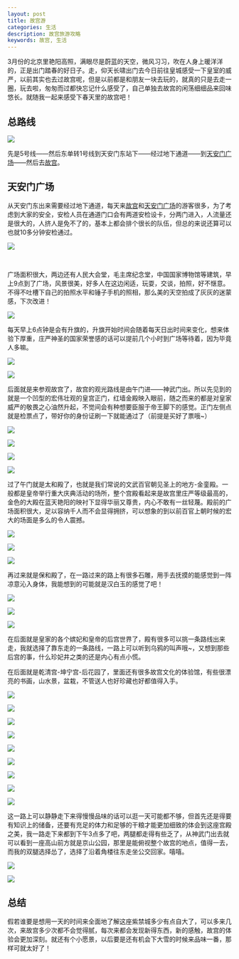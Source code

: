 ```yaml
---
layout: post
title: 故宫游
categories: 生活
description: 故宫旅游攻略
keywords: 故宫, 生活
---
```


3月份的北京里艳阳高照，满眼尽是蔚蓝的天空，微风习习，吹在人身上暖洋洋的，正是出门踏春的好日子。走，仰天长啸出门去今日前往皇城感受一下皇室的威严，以前其实也去过故宫呢，但是以前都是和朋友一块去玩的，就真的只是去走一圈，玩去啦，匆匆而过都快忘记什么感受了，自己单独去故宫的闲荡细细品来回味悠长。就随我一起来感受下春天里的故宫吧！

## 总路线

![](https://ws1.sinaimg.cn/large/b438bf3dly1g1l7iml6kdj21zi1141c6.jpg)



先是5号线——然后东单转1号线到天安门东站下——经过地下通道——到[天安门广场](https://baike.baidu.com/item/%E5%A4%A9%E5%AE%89%E9%97%A8%E5%B9%BF%E5%9C%BA)——然后去[故宫](https://baike.baidu.com/item/%E5%8C%97%E4%BA%AC%E6%95%85%E5%AE%AB/345415?fromtitle=%E6%95%85%E5%AE%AB&fromid=9326)。

## 天安门广场

从天安门东出来需要经过地下通道，每天来[故宫](https://baike.baidu.com/item/%E5%8C%97%E4%BA%AC%E6%95%85%E5%AE%AB/345415?fromtitle=%E6%95%85%E5%AE%AB&fromid=9326)和[天安门广场](https://baike.baidu.com/item/%E5%A4%A9%E5%AE%89%E9%97%A8%E5%B9%BF%E5%9C%BA)的游客很多，为了考虑到大家的安全，安检人员在通道门口会有两道安检设卡，分两门进入，人流量还是很大的，人挤人是免不了的，基本上都会排个很长的队伍，但总的来说还算可以也就10多分钟安检通过。

![](https://ws1.sinaimg.cn/large/b438bf3dly1g1l82yrbbkj21cc1sg1ky.jpg)

​						

广场面积很大，两边还有人民大会堂，毛主席纪念堂，中国国家博物馆等建筑，早上9点到了广场，风景很美，好多人在这边闲适，玩耍，交谈，拍照，好不惬意。不得不吐槽下自己的拍照水平和锤子手机的照相，那么美的天空拍成了灰灰的迷蒙感，下次改进！



![](https://ws1.sinaimg.cn/large/b438bf3dly1g1l8ngck2hj21sg1ccb2a.jpg)



每天早上6点钟是会有升旗的，升旗开始时间会随着每天日出时间来变化，想来体验下厚重，庄严神圣的国家荣誉感的话可以提前几个小时到广场等待着，因为毕竟人多嘛。

![](https://ws1.sinaimg.cn/large/b438bf3dly1g1l8y2udfxj23282aohdu.jpg)



![](https://ws1.sinaimg.cn/large/b438bf3dly1g1l8ys28lwj23282aokjm.jpg)



后面就是来参观故宫了，故宫的观光路线是由午门进——神武门出。所以先见到的就是一个凹型的宏伟壮观的皇宫正门，红墙金殿映入眼前，随之而来的都是对皇家威严的敬畏之心油然升起，不觉间会有种想要臣服于帝王脚下的感觉。正门左侧点就是检票点了，带好你的身份证刷一下就能通过了（前提是买好了票哦~）



![](https://ws1.sinaimg.cn/large/b438bf3dly1g1l9hgkr0qj23282aoqv6.jpg)



![](https://ws1.sinaimg.cn/large/b438bf3dly1g1l9hj1secj23282aoqv6.jpg)



![](https://ws1.sinaimg.cn/large/b438bf3dly1g1l9hfr8tyj23282aob2a.jpg)



![](https://ws1.sinaimg.cn/large/b438bf3dly1g1l9xk7wxzj22ao328b2b.jpg)

过了午门就是太和殿了，也就是我们常说的文武百官朝见圣上的地方-金銮殿。一般都是皇帝举行重大庆典活动的场所，整个宫殿看起来是故宫里庄严等级最高的，金色的大殿在蓝天艳阳的映衬下显得华丽又尊贵，内心不敢有一丝轻蔑。殿前的广场面积很大，足以容纳千人而不会显得拥挤，可以想象的到以前百官上朝时候的宏大的场面是多么的令人震撼。

![](https://ws1.sinaimg.cn/large/b438bf3dly1g1la4v110wj23282aoqv6.jpg)



![](https://ws1.sinaimg.cn/large/b438bf3dly1g1la4x1cq8j23282aou0y.jpg)





![](https://ws1.sinaimg.cn/large/b438bf3dly1g1la4wkpizj23282ao1kz.jpg)



再过来就是保和殿了，在一路过来的路上有很多石雕，用手去抚摸的能感觉到一阵凉意沁入身体，我能想到的可能就是汉白玉的感觉了吧！



![](https://ws1.sinaimg.cn/large/b438bf3dly1g1lahshytpj21cc1sg1ky.jpg)



![](https://ws1.sinaimg.cn/large/b438bf3dly1g1laj5c7raj23282aou0z.jpg)



![](https://ws1.sinaimg.cn/large/b438bf3dly1g1laj3ab5vj23282aox6q.jpg)



在后面就是皇家的各个嫔妃和皇帝的后宫世界了，殿有很多可以挑一条路线出来走，我就选择了靠东走的一条路线，一路上可以听到乌鸦的叫声哦~，又想到那些后宫的事，什么珍妃井之类的还是内心有点小慌。

在后面就是乾清宫-坤宁宫-后花园了，里面还有很多故宫文化的体验馆，有些很漂亮的书画，山水景，盆栽，不管送人也好珍藏也好都值得入手。

![](https://ws1.sinaimg.cn/large/b438bf3dly1g1laxxpkf6j22ao328kjm.jpg)



![](https://ws1.sinaimg.cn/large/b438bf3dly1g1laxu5panj23282aokjm.jpg)



![](https://ws1.sinaimg.cn/large/b438bf3dly1g1lay0kx84j22ao328npf.jpg)



![](https://ws1.sinaimg.cn/large/b438bf3dly1g1laxywn87j22ao328npe.jpg)

![](https://ws1.sinaimg.cn/large/b438bf3dly1g1lay2axgwj23282aoqv6.jpg)



![](https://ws1.sinaimg.cn/large/b438bf3dly1g1laxxhuclj23282aokjm.jpg)



![](https://ws1.sinaimg.cn/large/b438bf3dly1g1laxzopx3j22ao328kjm.jpg)









![](https://ws1.sinaimg.cn/large/b438bf3dly1g1laxy6mthj22ao3281kz.jpg)

![](https://ws1.sinaimg.cn/large/b438bf3dly1g1lay1191uj23282aox6r.jpg)



这一路上可以静静走下来得慢慢品味的话可以逛一天可能都不够，但首先还是得要有知识上的储备，还要有充足的体力和足够的干粮才能更加细致的体会到这座宫殿之美，我一路走下来都到下午3点多了吧，两腿都走得有些乏了，从神武门出去就可以看到一座高山前方就是京山公园，那里是能俯视整个故宫的地点，值得一去，而我的双腿选择怂了，选择了沿着角楼往东走坐公交回家。嘻嘻。

![](https://ws1.sinaimg.cn/large/b438bf3dly1g1lbb3313pj23282aoe82.jpg)



![](https://ws1.sinaimg.cn/large/b438bf3dly1g1lbb3wzzoj23282aoqv6.jpg)



## 总结

假若谁要是想用一天的时间来全面地了解这座紫禁城多少有点自大了，可以多来几次，来故宫多少次都不会觉得腻，每次来都会发现新得东西，新的感触，故宫的体验会更加深刻。就还有个小愿景，以后要是还有机会下大雪的时候来品味一番，那样可就太好了！
